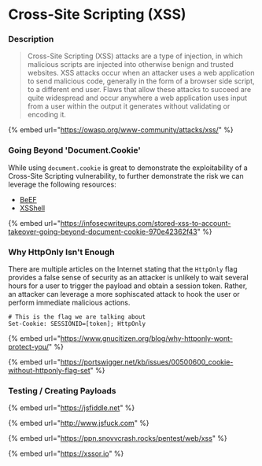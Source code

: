 # Cross-Site Scripting (XSS)

### Description

> Cross-Site Scripting (XSS) attacks are a type of injection, in which malicious scripts are injected into otherwise benign and trusted websites. XSS attacks occur when an attacker uses a web application to send malicious code, generally in the form of a browser side script, to a different end user. Flaws that allow these attacks to succeed are quite widespread and occur anywhere a web application uses input from a user within the output it generates without validating or encoding it.

{% embed url="https://owasp.org/www-community/attacks/xss/" %}

### Going Beyond 'Document.Cookie'

While using `document.cookie` is great to demonstrate the exploitability of a Cross-Site Scripting vulnerability, to further demonstrate the risk we can leverage the following resources:

* [BeEF](https://beefproject.com)
* [XSShell](https://github.com/raz-varren/xsshell)

{% embed url="https://infosecwriteups.com/stored-xss-to-account-takeover-going-beyond-document-cookie-970e42362f43" %}

### Why HttpOnly Isn't Enough

There are multiple articles on the Internet stating that the `HttpOnly` flag provides a false sense of security as an attacker is unlikely to wait several hours for a user to trigger the payload and obtain a session token. Rather, an attacker can leverage a more sophiscated attack to hook the user or perform immediate malicious actions.

```http
# This is the flag we are talking about
Set-Cookie: SESSIONID=[token]; HttpOnly
```

{% embed url="https://www.gnucitizen.org/blog/why-httponly-wont-protect-you/" %}

{% embed url="https://portswigger.net/kb/issues/00500600_cookie-without-httponly-flag-set" %}

### Testing / Creating Payloads

{% embed url="https://jsfiddle.net" %}

{% embed url="http://www.jsfuck.com" %}

{% embed url="https://ppn.snovvcrash.rocks/pentest/web/xss" %}

{% embed url="https://xssor.io" %}
